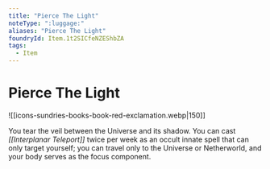 ```yaml
---
title: "Pierce The Light"
noteType: ":luggage:"
aliases: "Pierce The Light"
foundryId: Item.1t2SICfeNZEShbZA
tags:
  - Item
---
```


# Pierce The Light
![[icons-sundries-books-book-red-exclamation.webp|150]]

You tear the veil between the Universe and its shadow. You can cast _[[Interplanar Teleport]]_ twice per week as an occult innate spell that can only target yourself; you can travel only to the Universe or Netherworld, and your body serves as the focus component.
